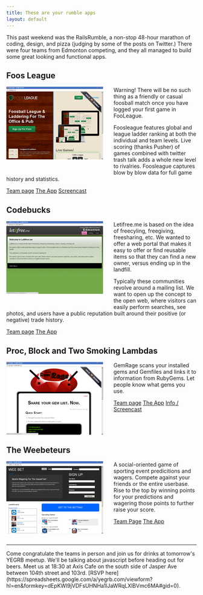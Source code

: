 ```yaml
---
title: These are your rumble apps
layout: default
---
```


This past weekend was the RailsRumble, a non-stop 48-hour marathon of coding, design, and pizza (judging by some of the posts on Twitter.)  There were four teams from Edmonton competing, and they all managed to build some great looking and functional apps.

<h2 style="clear:both">Foos League</h2>

<img alt="Foos League Screenshot" src="/images/posts/2010/10/foos_screenshot.png" style="float: left; margin: 0 2em 2em 0"/>

Warning! There will be no such thing as a friendly or casual foosball match once you have logged your first game in FooLeague.

Foosleague features global and league ladder ranking at both the individual and team levels. Live scoring (thanks Pusher) of games combined with twitter trash talk adds a whole new level to rivalries. Foosleague captures blow by blow data for full game history and statistics.

[Team page](http://railsrumble.com/teams/foos-league)
[The App](http://foosleague.r10.railsrumble.com/)
[Screencast](http://assets.bigleaguestudios.com/foosleague_tour.mov)

<h2 style="clear:both">Codebucks</h2>

<img alt="Letitfree.me Screenshot" src="/images/posts/2010/10/letitfreeme_screenshot.png" style="float: left; margin: 0 2em 2em 0"/>

Letifree.me is based on the idea of freecyling, freegiving, freesharing, etc. We wanted to offer a web portal that makes it easy to offer or find reusable items so that they can find a new owner, versus ending up in the landfill.

Typically these communities revolve around a mailing list. We want to open up the concept to the open web, where visitors can easily perform searches, see photos, and users have a public reputation built around their positive (or negative) trade history.

[Team page](http://railsrumble.com/teams/codebucks)
[The App](http://letitfreeme.r10.railsrumble.com/)

<h2 style="clear:both">Proc, Block and Two Smoking Lambdas</h2>

<img alt="GemRage Screenshot" src="/images/posts/2010/10/gemrage_screenshot.png" style="float: left; margin: 0 2em 2em 0"/>

GemRage scans your installed gems and Gemfiles and links it to information from RubyGems. Let people know what gems you use.

[Team page](http://railsrumble.com/teams/proc-block-and-two-smoking-lambdas)
[The App](http://gemrage.r10.railsrumble.com/)
[Info / Screencast](http://gemrage.com/)

<h2 style="clear:both">The Weebeteurs</h2>

<img alt="Weebet Screenshot" src="/images/posts/2010/10/weebet_screenshot.png" style="float: left; margin: 0 2em 2em 0"/>

A social-oriented game of sporting event predicitions and wagers. Compete against your friends or the entire userbase. Rise to the top by winning points for your predictions and wagering those points to further raise your score.

[Team Page](http://railsrumble.com/teams/the-weebeteurs)
[The App](http://wee-bet.com/)

<hr style="clear:both" />
Come congratulate the teams in person and join us for drinks at tomorrow's YEGRB meetup.  We'll be talking about javascript before heading out for beers.  Meet us at 18:30 at Axis Cafe on the south side of Jasper Ave between 104th street and 103rd.  [RSVP here](https://spreadsheets.google.com/a/yegrb.com/viewform?hl=en&formkey=dEpKWl9jVDFsUHNHa1lJaWRqLXlBVmc6MA#gid=0).
